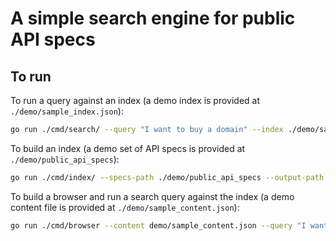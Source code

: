 # A simple search engine for public API specs

## To run

To run a query against an index (a demo index is provided at `./demo/sample_index.json`):

```bash
go run ./cmd/search/ --query "I want to buy a domain" --index ./demo/sample_index.json
```

To build an index (a demo set of API specs is provided at `./demo/public_api_specs`):

```bash
go run ./cmd/index/ --specs-path ./demo/public_api_specs --output-path ./new_index.json --max-concurrency 8
```

To build a browser and run a search query against the index (a demo content file is provided at `./demo/sample_content.json`):

```bash
go run ./cmd/browser --content demo/sample_content.json --query "I want to buy a domain" --max-concurrency 16
```
